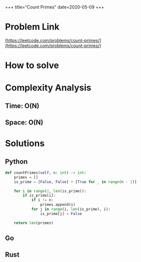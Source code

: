 +++
title="Count Primes"
date=2020-05-09
+++

# Problem Link
[https://leetcode.com/problems/count-primes/](https://leetcode.com/problems/count-primes/)

# How to solve

# Complexity Analysis

## Time: O(N)

## Space: O(N)

# Solutions

## Python
``` python
def countPrimes(self, n: int) -> int:
    primes = []
    is_prime = [False, False] + [True for _ in range(n - 1)]
    
    for i in range(2, len(is_prime)):
        if is_prime[i]:
            if i != n:
                primes.append(i)
            for j in range(i, len(is_prime), i):
                is_prime[j] = False
    
    return len(primes)
```

## Go

## Rust